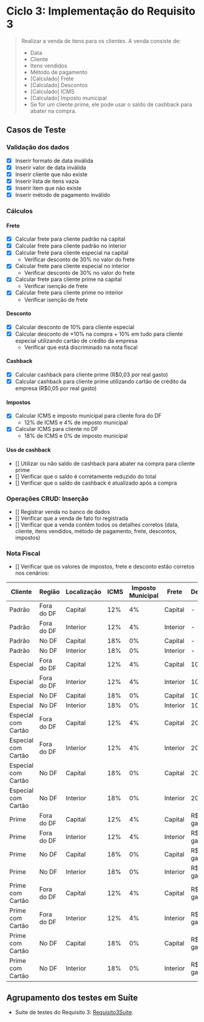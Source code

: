 

# Ciclo 3: Implementação do Requisito 3

> Realizar a venda de itens para os clientes. A venda consiste de:
> - Data
> - Cliente
> - Itens vendidos
> - Método de pagamento
> - [Calculado] Frete
> - [Calculado] Descontos
> - [Calculado] ICMS
> - [Calculado] Imposto municipal
> - Se for um cliente prime, ele pode usar o saldo de cashback para abater na compra.

## Casos de Teste

### Validação dos dados

- [x] Inserir formato de data inválida
- [x] Inserir valor de data inválida
- [x] Inserir cliente que não existe
- [x] Inserir lista de itens vazia
- [x] Inserir item que não existe
- [x] Inserir método de pagamento inválido

### Cálculos

#### Frete

- [x] Calcular frete para cliente padrão na capital
- [x] Calcular frete para cliente padrão no interior
- [x] Calcular frete para cliente especial na capital
    - Verificar desconto de 30% no valor do frete
- [x] Calcular frete para cliente especial no interior
    - Verificar desconto de 30% no valor do frete
- [x] Calcular frete para cliente prime na capital
    - Verificar isenção de frete
- [x] Calcular frete para cliente prime no interior
    - Verificar isenção de frete

#### Desconto

- [x] Calcular desconto de 10% para cliente especial
- [x] Calcular desconto de *10% na compra + 10% em tudo para cliente especial utilizando cartão de crédito da empresa
    - Verificar que está discriminado na nota fiscal

#### Cashback
- [x] Calcular cashback para cliente prime (R$0,03 por real gasto)
- [x] Calcular cashback para cliente prime utilizando cartão de crédito da empresa (R$0,05 por real gasto)

#### Impostos

- [x] Calcular ICMS e imposto municipal para cliente fora do DF
    - 12% de ICMS e 4% de imposto municipal
- [x] Calcular ICMS para cliente no DF
    - 18% de ICMS e 0% de imposto municipal

#### Uso de cashback

- [] Utilizar ou não saldo de cashback para abater na compra para cliente prime
- [] Verificar que o saldo é corretamente reduzido do total
- [] Verificar que o saldo de cashback é atualizado após a compra

### Operações CRUD: Inserção

- [] Registrar venda no banco de dados
- [] Verificar que a venda de fato foi registrada
- [] Verificar que a venda contém todos os detalhes corretos (data, cliente, itens vendidos, método de pagamento, frete,
  descontos, impostos)

### Nota Fiscal

- [] Verificar que os valores de impostos, frete e desconto estão corretos nos cenários:

| Cliente             | Região     | Localização | ICMS | Imposto Municipal | Frete    | Desconto/Cashback     |
|---------------------|------------|-------------|------|-------------------|----------|-----------------------|
| Padrão              | Fora do DF | Capital     | 12%  | 4%                | Capital  | -                     |
| Padrão              | Fora do DF | Interior    | 12%  | 4%                | Interior | -                     |
| Padrão              | No DF      | Capital     | 18%  | 0%                | Capital  | -                     |
| Padrão              | No DF      | Interior    | 18%  | 0%                | Interior | -                     |
| Especial            | Fora do DF | Capital     | 12%  | 4%                | Capital  | 10%                   |
| Especial            | Fora do DF | Interior    | 12%  | 4%                | Interior | 10%                   |
| Especial            | No DF      | Capital     | 18%  | 0%                | Capital  | 10%                   |
| Especial            | No DF      | Interior    | 18%  | 0%                | Interior | 10%                   |
| Especial com Cartão | Fora do DF | Capital     | 12%  | 4%                | Capital  | 20%                   |
| Especial com Cartão | Fora do DF | Interior    | 12%  | 4%                | Interior | 20%                   |
| Especial com Cartão | No DF      | Capital     | 18%  | 0%                | Capital  | 20%                   |
| Especial com Cartão | No DF      | Interior    | 18%  | 0%                | Interior | 20%                   |
| Prime               | Fora do DF | Capital     | 12%  | 4%                | Capital  | R$0,03 por real gasto |
| Prime               | Fora do DF | Interior    | 12%  | 4%                | Interior | R$0,03 por real gasto |
| Prime               | No DF      | Capital     | 18%  | 0%                | Capital  | R$0,03 por real gasto |
| Prime               | No DF      | Interior    | 18%  | 0%                | Interior | R$0,03 por real gasto |
| Prime com Cartão    | Fora do DF | Capital     | 12%  | 4%                | Capital  | R$0,05 por real gasto |
| Prime com Cartão    | Fora do DF | Interior    | 12%  | 4%                | Interior | R$0,05 por real gasto |
| Prime com Cartão    | No DF      | Capital     | 18%  | 0%                | Capital  | R$0,05 por real gasto |
| Prime com Cartão    | No DF      | Interior    | 18%  | 0%                | Interior | R$0,05 por real gasto |

## Agrupamento dos testes em Suíte

* Suíte de testes do Requisito 3: [Requisito3Suite](../trab1/src/test/java/br/unb/Requisito3Suite.java).
